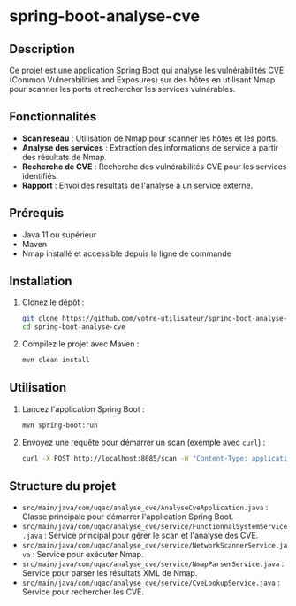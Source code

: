 
# spring-boot-analyse-cve

## Description

Ce projet est une application Spring Boot qui analyse les vulnérabilités CVE (Common Vulnerabilities and Exposures) sur des hôtes en utilisant Nmap pour scanner les ports et rechercher les services vulnérables.

## Fonctionnalités

- **Scan réseau** : Utilisation de Nmap pour scanner les hôtes et les ports.
- **Analyse des services** : Extraction des informations de service à partir des résultats de Nmap.
- **Recherche de CVE** : Recherche des vulnérabilités CVE pour les services identifiés.
- **Rapport** : Envoi des résultats de l'analyse à un service externe.

## Prérequis

- Java 11 ou supérieur
- Maven
- Nmap installé et accessible depuis la ligne de commande

## Installation

1. Clonez le dépôt :
   ```bash
   git clone https://github.com/votre-utilisateur/spring-boot-analyse-cve.git
   cd spring-boot-analyse-cve
   ```

2. Compilez le projet avec Maven :
   ```bash
   mvn clean install
   ```

## Utilisation

1. Lancez l'application Spring Boot :
   ```bash
   mvn spring-boot:run
   ```

2. Envoyez une requête pour démarrer un scan (exemple avec `curl`) :
   ```bash
   curl -X POST http://localhost:8085/scan -H "Content-Type: application/json" -d '{"option": "votre_option", "reportId": "votre_report_id"}'
   ```

## Structure du projet

- `src/main/java/com/uqac/analyse_cve/AnalyseCveApplication.java` : Classe principale pour démarrer l'application Spring Boot.
- `src/main/java/com/uqac/analyse_cve/service/FunctionnalSystemService.java` : Service principal pour gérer le scan et l'analyse des CVE.
- `src/main/java/com/uqac/analyse_cve/service/NetworkScannerService.java` : Service pour exécuter Nmap.
- `src/main/java/com/uqac/analyse_cve/service/NmapParserService.java` : Service pour parser les résultats XML de Nmap.
- `src/main/java/com/uqac/analyse_cve/service/CveLookupService.java` : Service pour rechercher les CVE.
